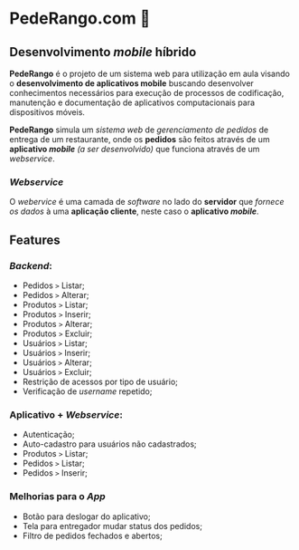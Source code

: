 # PedeRango.com 🌭

## Desenvolvimento *mobile* híbrido

**PedeRango** é o projeto de um sistema web para utilização em aula visando o **desenvolvimento de aplicativos mobile** buscando desenvolver conhecimentos necessários para  execução de processos de codificação, manutenção e documentação de aplicativos computacionais para dispositivos móveis.

**PedeRango** simula um *sistema web* de *gerenciamento de pedidos* de entrega de um restaurante, onde os **pedidos** são feitos através de um **aplicativo *mobile*** *(a ser desenvolvido)* que funciona através de um *webservice*.

### *Webservice*
O *webervice* é uma camada de *software* no lado do **servidor** que *fornece os dados* à uma **aplicação cliente**, neste caso o **aplicativo *mobile***.


## Features
### *Backend*:
* Pedidos `>` Listar;
* Pedidos `>` Alterar;
* Produtos `>` Listar;
* Produtos `>` Inserir;
* Produtos `>` Alterar;
* Produtos `>` Excluir;
* Usuários `>` Listar;
* Usuários `>` Inserir;
* Usuários `>` Alterar;
* Usuários `>` Excluir;
* Restrição de acessos por tipo de usuário;
* Verificação de *username* repetido;

### Aplicativo + *Webservice*:
* Autenticação;
* Auto-cadastro para usuários não cadastrados;
* Produtos `>` Listar;
* Pedidos `>` Listar;
* Pedidos `>` Inserir;

### Melhorias para o *App*
* Botão para deslogar do aplicativo;
* Tela para entregador mudar status dos pedidos;
* Filtro de pedidos fechados e abertos;